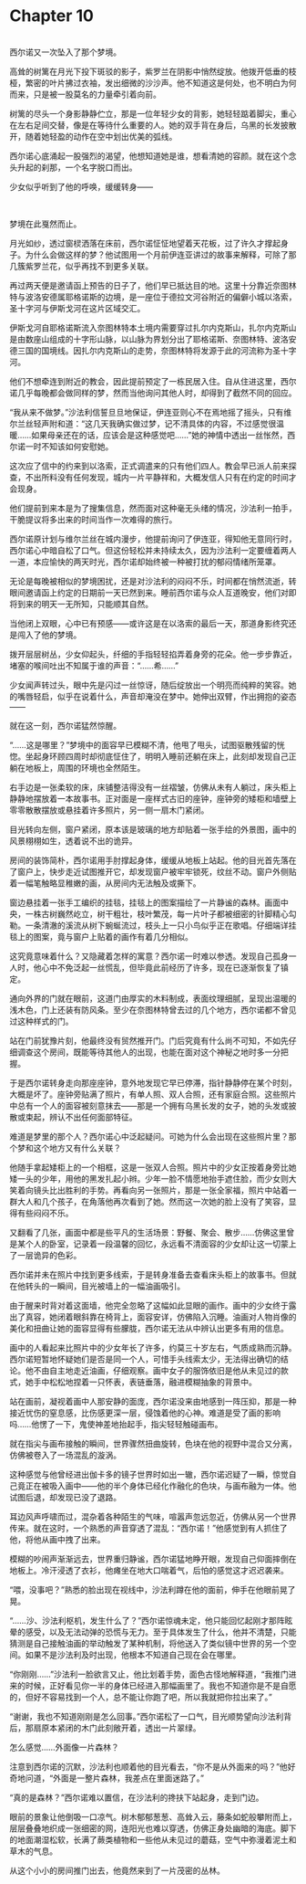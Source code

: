 # Chapter 10

<br>
西尔诺又一次坠入了那个梦境。

高耸的树篱在月光下投下斑驳的影子，紫罗兰在阴影中悄然绽放。他拨开低垂的枝桠，繁密的叶片拂过衣袖，发出细微的沙沙声。他不知道这是何处，也不明白为何而来，只是被一股莫名的力量牵引着向前。

树篱的尽头一个身影静静伫立，那是一位年轻少女的背影，她轻轻踮着脚尖，重心在左右足间交替，像是在等待什么重要的人。她的双手背在身后，乌黑的长发披散开，随着她轻盈的动作在空中划出优美的弧线。

西尔诺心底涌起一股强烈的渴望，他想知道她是谁，想看清她的容颜。就在这个念头升起的刹那，一个名字脱口而出。

少女似乎听到了他的呼唤，缓缓转身——

<br>

梦境在此戛然而止。

月光如纱，透过窗棂洒落在床前，西尔诺怔怔地望着天花板，过了许久才撑起身子。为什么会做这样的梦？他试图用一个月前伊连亚讲过的故事来解释，可除了那几簇紫罗兰花，似乎再找不到更多关联。

再过两天便是邀请函上预告的日子了，他们早已抵达目的地。这里十分靠近奈图林特与波洛安德属耶格诺斯的边境，是一座位于德拉文河谷附近的偏僻小城以洛索，圣十字河与伊斯戈河在这片区域交汇。

伊斯戈河自耶格诺斯流入奈图林特本土境内需要穿过扎尔内克斯山，扎尔内克斯山是由数座山组成的十字形山脉，以山脉为界划分出了耶格诺斯、奈图林特、波洛安德三国的国境线。因扎尔内克斯山的走势，奈图林特将发源于此的河流称为圣十字河。

他们不想牵连到附近的教会，因此提前预定了一栋民居入住。自从住进这里，西尔诺几乎每晚都会做同样的梦，然而当他询问其他人时，却得到了截然不同的回应。

“我从来不做梦。”沙法利信誓旦旦地保证，伊连亚则心不在焉地摇了摇头，只有维尔兰丝轻声附和道：“这几天我确实做过梦，记不清具体的内容，不过感觉很温暖……如果母亲还在的话，应该会是这种感觉吧……”她的神情中透出一丝怅然，西尔诺一时不知该如何安慰她。

这次应了信中的约来到以洛索，正式调遣来的只有他们四人。教会早已派人前来探查，不出所料没有任何发现，城内一片平静祥和，大概发信人只有在约定的时间才会现身。

他们提前到来本是为了搜集信息，然而面对这种毫无头绪的情况，沙法利一拍手，干脆提议将多出来的时间当作一次难得的旅行。

西尔诺原计划与维尔兰丝在城内漫步，他提前询问了伊连亚，得知他无意同行时，西尔诺心中暗自松了口气。但这份轻松并未持续太久，因为沙法利一定要缠着两人一道，本应愉快的两天时光，西尔诺却始终被一种被打扰的郁闷情绪所笼罩。

无论是每晚被相似的梦境困扰，还是对沙法利的闷闷不乐，时间都在悄然流逝，转眼间邀请函上约定的日期前一天已然到来。睡前西尔诺与众人互道晚安，他们对即将到来的明天一无所知，只能顺其自然。

当他闭上双眼，心中已有预感——或许这是在以洛索的最后一天，那道身影终究还是闯入了他的梦境。

拨开层层树丛，少女仰起头，纤细的手指轻轻掐弄着身旁的花朵。他一步步靠近，堵塞的喉间吐出不知属于谁的声音：“……希……”

少女闻声转过头，眼中先是闪过一丝惊讶，随后绽放出一个明亮而纯粹的笑容。她的嘴唇轻启，似乎在说着什么，声音却淹没在梦中。她伸出双臂，作出拥抱的姿态——

就在这一刻，西尔诺猛然惊醒。

“……这是哪里？”梦境中的面容早已模糊不清，他甩了甩头，试图驱散残留的恍惚。坐起身环顾四周时却彻底怔住了，明明入睡前还躺在床上，此刻却发现自己正躺在地板上，周围的环境也全然陌生。

右手边是一张柔软的床，床铺整洁得没有一丝褶皱，仿佛从未有人躺过，床头柜上静静地摆放着一本故事书。正对面是一座样式古旧的座钟，座钟旁的矮柜和墙壁上零零散散摆放或悬挂着许多照片，另一侧一扇木门紧闭。

目光转向左侧，窗户紧闭，原本该是玻璃的地方却贴着一张手绘的外景图，画中的风景栩栩如生，透着说不出的诡异。

房间的装饰简朴，西尔诺用手肘撑起身体，缓缓从地板上站起。他的目光首先落在了窗户上，快步走近试图推开它，却发现窗户被牢牢锁死，纹丝不动。窗户外侧贴着一幅笔触略显稚嫩的画，从房间内无法触及或撕下。

窗边悬挂着一张手工编织的挂毯，挂毯上的图案描绘了一片静谧的森林。画面中央，一株古树巍然屹立，树干粗壮，枝叶繁茂，每一片叶子都被细密的针脚精心勾勒。一条清澈的溪流从树下蜿蜒流过，枝头上一只小鸟似乎正在歌唱。仔细端详挂毯上的图案，竟与窗户上贴着的画作有着几分相似。

这究竟意味着什么？又隐藏着怎样的寓意？西尔诺一时难以参透。发现自己孤身一人时，他心中不免泛起一丝慌乱，但毕竟此前经历了许多，现在已逐渐恢复了镇定。

通向外界的门就在眼前，这道门由厚实的木料制成，表面纹理细腻，呈现出温暖的浅木色，门上还装有防风条。至少在奈图林特曾去过的几个地方，西尔诺都不曾见过这种样式的门。

站在门前犹豫片刻，他最终没有贸然推开门。门后究竟有什么尚不可知，不如先仔细调查这个房间，既能等待其他人的出现，也能在面对这个神秘之地时多一分把握。

于是西尔诺转身走向那座座钟，意外地发现它早已停滞，指针静静停在某个时刻，大概是坏了。座钟旁贴满了照片，有单人照、双人合照，还有家庭合照。这些照片中总有一个人的面容被刻意抹去——那是一个拥有乌黑长发的女子，她的头发或披散或束起，辨认不出任何面部特征。

难道是梦里的那个人？西尔诺心中泛起疑问。可她为什么会出现在这些照片里？那个梦和这个地方又有什么关联？

他随手拿起矮柜上的一个相框，这是一张双人合照。照片中的少女正按着身旁比她矮一头的少年，用他的黑发扎起小辫。少年一脸不情愿地抬手遮住脸，而少女则大笑着向镜头比出胜利的手势。再看向另一张照片，那是一张全家福，照片中站着一群大人和几个孩子，在角落他再次看到了她。然而这一次她的脸上没有了笑容，显得有些闷闷不乐。

又翻看了几张，画面中都是些平凡的生活场景：野餐、聚会、散步……仿佛这里曾是某个人的卧室，记录着一段温馨的回忆，永远看不清面容的少女却让这一切蒙上了一层诡异的色彩。

西尔诺并未在照片中找到更多线索，于是转身准备去查看床头柜上的故事书。但就在他转头的一瞬间，目光被墙上的一幅油画吸引。

由于醒来时背对着这面墙，他完全忽略了这幅如此显眼的画作。画中的少女终于露出了真容，她闭着眼斜靠在椅背上，面容安详，仿佛陷入沉睡。油画对人物肖像的美化和扭曲让她的面容显得有些朦胧，西尔诺无法从中辨认出更多有用的信息。

画中的人看起来比照片中的少女年长了许多，约莫三十岁左右，气质成熟而沉静。西尔诺短暂地怀疑她们是否是同一个人，可惜手头线索太少，无法得出确切的结论。他不由自主地走近油画，仔细观察。画中女子的服饰依旧是他从未见过的款式，她手中松松地捏着一只怀表，表链垂落，融进模糊抽象的背景中。

站在画前，凝视着画中人那安静的面庞，西尔诺没来由地感到一阵压抑，那是一种接近忧伤的窒息感，比伤感更深一层，侵蚀着他的心神。难道是受了画的影响吗……他愣了一下，鬼使神差地抬起手，指尖轻轻触碰画布。

就在指尖与画布接触的瞬间，世界骤然扭曲旋转，色块在他的视野中混合又分离，仿佛被卷入了一场混乱的漩涡。

这种感觉与他曾经进出伽卡多的镜子世界时如出一辙，西尔诺迟疑了一瞬，惊觉自己竟正在被吸入画中——他的半个身体已经化作融化的色块，与画布融为一体。他试图后退，却发现已没了退路。

耳边风声呼啸而过，混杂着各种陌生的气味，喧嚣声忽远忽近，仿佛从另一个世界传来。就在这时，一个熟悉的声音穿透了混乱：“西尔诺！”他感觉到有人抓住了他，将他从画中拽了出来。

模糊的吵闹声渐渐远去，世界重归静谧，西尔诺猛地睁开眼，发现自己仰面摔倒在地板上。冷汗浸透了衣衫，他瘫坐在地大口喘着气，后怕的感觉这才迟迟袭来。

“喂，没事吧？”熟悉的脸出现在视线中，沙法利蹲在他的面前，伸手在他眼前晃了晃。

“……沙、沙法利枢机，发生什么了？”西尔诺惊魂未定，他只能回忆起刚才那阵眩晕的感受，以及无法动弹的恐慌与无力。至于具体发生了什么，他并不清楚，只能猜测是自己接触油画的举动触发了某种机制，将他送入了类似镜中世界的另一个空间。如果不是沙法利及时出现，他根本不知道自己现在会在哪里。

“你刚刚……”沙法利一脸欲言又止，他比划着手势，面色古怪地解释道，“我推门进来的时候，正好看见你一半的身体已经进入那幅画里了。我也不知道你是不是自愿的，但好不容易找到一个人，总不能让你跑了吧，所以我就把你拉出来了。”

“谢谢，我也不知道刚刚是怎么回事。”西尔诺松了一口气，目光顺势望向沙法利背后，那扇原本紧闭的木门此刻敞开着，透出一片翠绿。

怎么感觉……外面像一片森林？

注意到西尔诺的沉默，沙法利也顺着他的目光看去，“你不是从外面来的吗？”他好奇地问道，“外面是一整片森林，我差点在里面迷路了。”

“真的是森林？”西尔诺难以置信，在沙法利的搀扶下站起身，走到门边。

眼前的景象让他倒吸一口凉气。树木郁郁葱葱、高耸入云，藤条如蛇般攀附而上，层层叠叠地织成一张细密的网，连阳光也难以穿透，仿佛正身处幽暗的海底。脚下的地面潮湿松软，长满了蕨类植物和一些他从未见过的蘑菇，空气中弥漫着泥土和草木的气息。

从这个小小的房间推门出去，他竟然来到了一片茂密的丛林。
